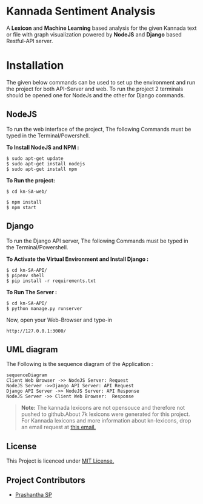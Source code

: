 # Kannada Sentiment Analysis


A **Lexicon** and **Machine Learning** based analysis for the given Kannada text or file with graph visualization powered by **NodeJS** and **Django** based Restful-API server.

# Installation

The given below commands can be used to set up the environment and run the project for both API-Server and web. To run the project 2 terminals should be opened one for NodeJs and the other for Django commands.

## NodeJS

To run the web interface of the project, The following Commands must be typed in the Terminal/Powershell.

**To Install NodeJS and NPM :**

 ```
$ sudo apt-get update
$ sudo apt-get install nodejs
$ sudo apt-get install npm
```

**To Run the project:**

    $ cd kn-SA-web/

 ```
$ npm install
$ npm start
```

## Django

To run the Django API server, The following Commands must be typed in the Terminal/Powershell.


**To Activate the Virtual Environment and Install Django :**
```
$ cd kn-SA-API/
$ pipenv shell
$ pip install -r requirements.txt
```

**To Run The Server :**
```
$ cd kn-SA-API/
$ python manage.py runserver
```
Now, open your Web-Browser and type-in

 ```
http://127.0.0.1:3000/
```

## UML diagram

The Following is the sequence diagram of the Application :

```mermaid
sequenceDiagram
Client Web Browser ->> NodeJS Server: Request
NodeJS Server ->>Django API Server: API Request
Django API Server ->> NodeJS Server: API Response
NodeJS Server ->> Client Web Browser:  Response

```


> **Note:** The kannada lexicons are not opensouce and therefore not pushed to github.About 7k lexicons were generated for this project. For Kannada lexicons and more information about kn-lexicons, drop an email request at [this email.](mailto:tejasvi.sridhar@gmail.com)

## License

This Project is licenced under [MIT License.](./LICENSE)

## Project Contributors

 - [Prashantha SP](https://github.com/prashanthsp6498)



